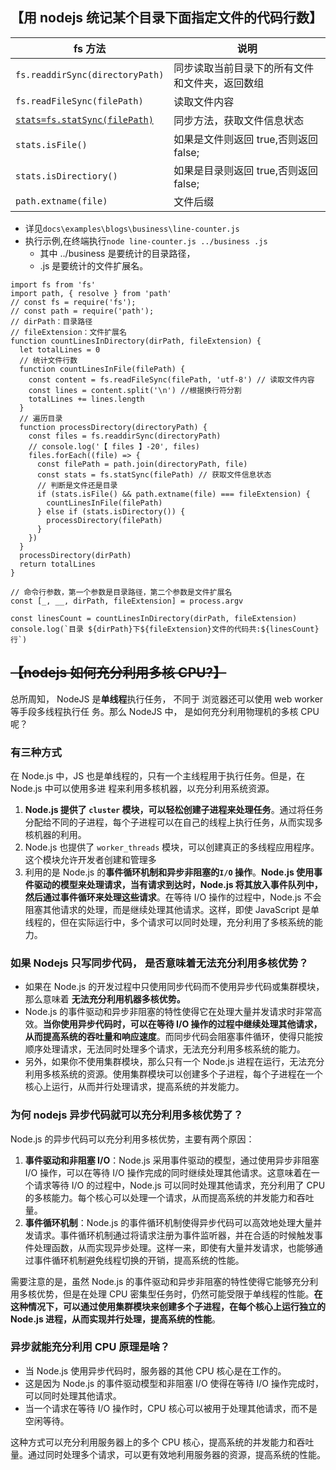 <!--
 * @Description:
 * @Date: 2024-10-31 09:27:12
 * @LastEditTime: 2024-11-14 16:57:40
-->

## 【⽤ nodejs 统记某个⽬录下⾯指定文件的代码⾏数】

<!-- 【热度: 1,732】 -->

| fs 方法                                                                                      | 说明                                           |
| -------------------------------------------------------------------------------------------- | ---------------------------------------------- |
| `fs.readdirSync(directoryPath)`                                                              | 同步读取当前目录下的所有文件和文件夹，返回数组 |
| `fs.readFileSync(filePath)`                                                                  | 读取文件内容                                   |
| [`stats=fs.statSync(filePath)`](https://blog.csdn.net/qq_42744920/article/details/123719169) | 同步方法，获取文件信息状态                     |
| `stats.isFile()`                                                                             | 如果是文件则返回 true,否则返回 false;          |
| `stats.isDirectiory()`                                                                       | 如果是目录则返回 true,否则返回 false;          |
| `path.extname(file)`                                                                         | 文件后缀                                       |

- 详见`docs\examples\blogs\business\line-counter.js`
- 执行示例,在终端执行`node line-counter.js ../business .js`
  - 其中 ../business 是要统计的⽬录路径，
  - .js 是要统计的⽂件扩展名。

```js{11,17,21,23,30}
import fs from 'fs'
import path, { resolve } from 'path'
// const fs = require('fs');
// const path = require('path');
// dirPath：目录路径
// fileExtension：文件扩展名
function countLinesInDirectory(dirPath, fileExtension) {
  let totalLines = 0
  // 统计文件行数
  function countLinesInFile(filePath) {
    const content = fs.readFileSync(filePath, 'utf-8') // 读取文件内容
    const lines = content.split('\n') //根据换行符分割
    totalLines += lines.length
  }
  // 遍历目录
  function processDirectory(directoryPath) {
    const files = fs.readdirSync(directoryPath)
    // console.log('【 files 】-20', files)
    files.forEach((file) => {
      const filePath = path.join(directoryPath, file)
      const stats = fs.statSync(filePath) // 获取文件信息状态
      // 判断是文件还是目录
      if (stats.isFile() && path.extname(file) === fileExtension) {
        countLinesInFile(filePath)
      } else if (stats.isDirectory()) {
        processDirectory(filePath)
      }
    })
  }
  processDirectory(dirPath)
  return totalLines
}

// 命令⾏参数，第⼀个参数是⽬录路径，第⼆个参数是⽂件扩展名
const [_, __, dirPath, fileExtension] = process.argv

const linesCount = countLinesInDirectory(dirPath, fileExtension)
console.log(`目录 ${dirPath}下${fileExtension}文件的代码共:${linesCount}行`)
```

## ~~【nodejs 如何充分利⽤多核 CPU?】~~

总所周知， NodeJS 是**单线程**执⾏任务， 不同于 浏览器还可以使⽤ web worker 等⼿段多线程执⾏任
务。那么 NodeJS 中， 是如何充分利⽤物理机的多核 CPU 呢？

### 有三种⽅式

在 Node.js 中，JS 也是单线程的，只有⼀个主线程⽤于执⾏任务。但是，在 Node.js 中可以使⽤多进
程来利⽤多核机器，以充分利⽤系统资源。

1. **Node.js 提供了 `cluster` 模块，可以轻松创建⼦进程来处理任务**。通过将任务分配给不同的⼦进程，每个⼦进程可以在⾃⼰的线程上执⾏任务，从⽽实现多核机器的利⽤。
2. Node.js 也提供了 `worker_threads` 模块，可以创建真正的多线程应⽤程序。这个模块允许开发者创建和管理多
3. 利⽤的是 Node.js 的**事件循环机制和异步⾮阻塞的`I/O` 操作**。**Node.js 使⽤事件驱动的模型来处理请求，当有请求到达时，Node.js 将其放⼊事件队列中，然后通过事件循环来处理这些请求**。在等待 I/O 操作的过程中，Node.js 不会阻塞其他请求的处理，⽽是继续处理其他请求。这样，即使 JavaScript 是单线程的，但在实际运⾏中，多个请求可以同时处理，充分利⽤了多核系统的能⼒。

### 如果 Nodejs 只写同步代码， 是否意味着⽆法充分利⽤多核优势？

- 如果在 Node.js 的开发过程中只使⽤同步代码⽽不使⽤异步代码或集群模块，那么意味着 **⽆法充分利⽤机器多核优势。**
- Node.js 的事件驱动和异步⾮阻塞的特性使得它在处理⼤量并发请求时⾮常⾼效。**当你使⽤异步代码时，可以在等待 I/O 操作的过程中继续处理其他请求，从⽽提⾼系统的吞吐量和响应速度**。⽽同步代码会阻塞事件循环，使得只能按顺序处理请求，⽆法同时处理多个请求，⽆法充分利⽤多核系统的能⼒。
- 另外，如果你不使⽤集群模块，那么只有⼀个 Node.js 进程在运⾏，⽆法充分利⽤多核系统的资源。使⽤集群模块可以创建多个⼦进程，每个⼦进程在⼀个核⼼上运⾏，从⽽并⾏处理请求，提⾼系统的并发能⼒。

### 为何 nodejs 异步代码就可以充分利⽤多核优势了？

Node.js 的异步代码可以充分利⽤多核优势，主要有两个原因：

1. **事件驱动和⾮阻塞 I/O**：Node.js 采⽤事件驱动的模型，通过使⽤异步⾮阻塞 I/O 操作，可以在等待 I/O 操作完成的同时继续处理其他请求。这意味着在⼀个请求等待 I/O 的过程中，Node.js 可以同时处理其他请求，充分利⽤了 CPU 的多核能⼒。每个核⼼可以处理⼀个请求，从⽽提⾼系统的并发能⼒和吞吐量。
2. **事件循环机制**：Node.js 的事件循环机制使得异步代码可以⾼效地处理⼤量并发请求。事件循环机制通过将请求注册为事件监听器，并在合适的时候触发事件处理函数，从⽽实现异步处理。这样⼀来，即使有⼤量并发请求，也能够通过事件循环机制避免线程切换的开销，提⾼系统的性能。

需要注意的是，虽然 Node.js 的事件驱动和异步⾮阻塞的特性使得它能够充分利⽤多核优势，但是在处理 CPU 密集型任务时，仍然可能受限于单线程的性能。**在这种情况下，可以通过使⽤集群模块来创建多个⼦进程，在每个核⼼上运⾏独⽴的 Node.js 进程，从⽽实现并⾏处理，提⾼系统的性能**。

### 异步就能充分利⽤ CPU 原理是啥？

- 当 Node.js 使⽤异步代码时，服务器的其他 CPU 核⼼是在⼯作的。
- 这是因为 Node.js 的事件驱动模型和⾮阻塞 I/O 使得在等待 I/O 操作完成时，可以同时处理其他请求。
- 当⼀个请求在等待 I/O 操作时，CPU 核⼼可以被⽤于处理其他请求，⽽不是空闲等待。

这种⽅式可以充分利⽤服务器上的多个 CPU 核⼼，提⾼系统的并发能⼒和吞吐量。通过同时处理多个请求，可以更有效地利⽤服务器的资源，提⾼系统的性能。
